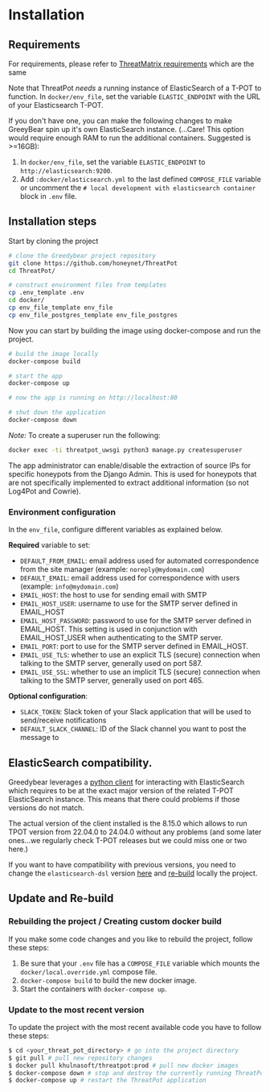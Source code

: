 # Installation

## Requirements
For requirements, please refer to [ThreatMatrix requirements](https://khulnasoft.github.io/devsec-docs/ThreatMatrix/installation/#requirements) which are the same

Note that ThreatPot _needs_ a running instance of ElasticSearch of a T-POT to function. In `docker/env_file`, set the variable `ELASTIC_ENDPOINT` with the URL of your Elasticsearch T-POT.

If you don't have one, you can make the following changes to make GreeyBear spin up it's own ElasticSearch instance.
(...Care! This option would require enough RAM to run the additional containers. Suggested is >=16GB):

1. In `docker/env_file`, set the variable `ELASTIC_ENDPOINT` to `http://elasticsearch:9200`.
2. Add `:docker/elasticsearch.yml` to the last defined `COMPOSE_FILE` variable or uncomment the `# local development with elasticsearch container` block in `.env` file.


## Installation steps

Start by cloning the project

```bash
# clone the Greedybear project repository
git clone https://github.com/honeynet/ThreatPot
cd ThreatPot/

# construct environment files from templates
cp .env_template .env
cd docker/
cp env_file_template env_file
cp env_file_postgres_template env_file_postgres
```

Now you can start by building the image using docker-compose and run the project.

```bash
# build the image locally
docker-compose build

# start the app
docker-compose up

# now the app is running on http://localhost:80

# shut down the application
docker-compose down
```

_Note:_ To create a superuser run the following:

```bash
docker exec -ti threatpot_uwsgi python3 manage.py createsuperuser
```

The app administrator can enable/disable the extraction of source IPs for specific honeypots from the Django Admin.
This is used for honeypots that are not specifically implemented to extract additional information (so not Log4Pot and Cowrie).

### Environment configuration

In the `env_file`, configure different variables as explained below.

**Required** variable to set:

- `DEFAULT_FROM_EMAIL`: email address used for automated correspondence from the site manager (example: `noreply@mydomain.com`)
- `DEFAULT_EMAIL`: email address used for correspondence with users (example: `info@mydomain.com`)
- `EMAIL_HOST`: the host to use for sending email with SMTP
- `EMAIL_HOST_USER`: username to use for the SMTP server defined in EMAIL_HOST
- `EMAIL_HOST_PASSWORD`: password to use for the SMTP server defined in EMAIL_HOST. This setting is used in conjunction with EMAIL_HOST_USER when authenticating to the SMTP server.
- `EMAIL_PORT`: port to use for the SMTP server defined in EMAIL_HOST.
- `EMAIL_USE_TLS`: whether to use an explicit TLS (secure) connection when talking to the SMTP server, generally used on port 587.
- `EMAIL_USE_SSL`: whether to use an implicit TLS (secure) connection when talking to the SMTP server, generally used on port 465.

**Optional configuration**:

- `SLACK_TOKEN`: Slack token of your Slack application that will be used to send/receive notifications
- `DEFAULT_SLACK_CHANNEL`: ID of the Slack channel you want to post the message to

## ElasticSearch compatibility.
Greedybear leverages a [python client](https://elasticsearch-dsl.readthedocs.io/en/latest/) for interacting with ElasticSearch which requires to be at the exact major version of the related T-POT ElasticSearch instance.
This means that there could problems if those versions do not match.

The actual version of the client installed is the 8.15.0 which allows to run TPOT version from 22.04.0 to 24.04.0 without any problems (and some later ones...we regularly check T-POT releases but we could miss one or two here.)

If you want to have compatibility with previous versions, you need to change the `elasticsearch-dsl` version [here](https://github.com/khulnasoft/ThreatPot/blob/main/requirements/project-requirements.txt) and [re-build](https://khulnasoft.github.io/devsec-docs/ThreatPot/Installation/#rebuilding-the-project-creating-custom-docker-build) locally the project.

## Update and Re-build

### Rebuilding the project / Creating custom docker build

If you make some code changes and you like to rebuild the project, follow these steps:

1. Be sure that your `.env` file has a `COMPOSE_FILE` variable which mounts the `docker/local.override.yml` compose file.
2. `docker-compose build` to build the new docker image.
3. Start the containers with `docker-compose up`.

### Update to the most recent version

To update the project with the most recent available code you have to follow these steps:

```bash
$ cd <your_threat_pot_directory> # go into the project directory
$ git pull # pull new repository changes
$ docker pull khulnasoft/threatpot:prod # pull new docker images
$ docker-compose down # stop and destroy the currently running ThreatPot containers
$ docker-compose up # restart the ThreatPot application
```